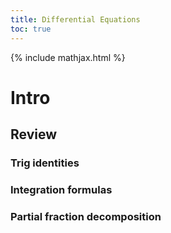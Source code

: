 ```yaml
---
title: Differential Equations
toc: true
---
```


{% include mathjax.html %}

# Intro

## Review

### Trig identities

### Integration formulas

### Partial fraction decomposition
